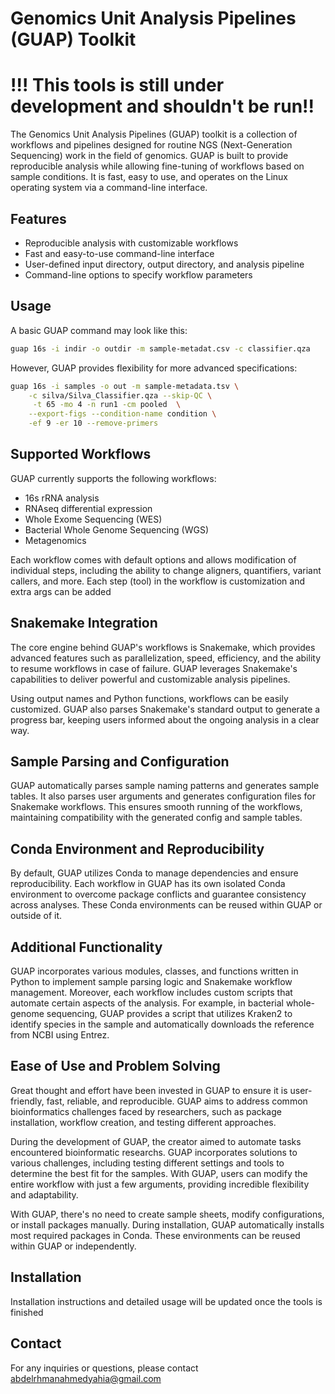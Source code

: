 # **Genomics Unit Analysis Pipelines (GUAP) Toolkit**
# **!!!** This tools is still under development and **shouldn't be run!!**

The Genomics Unit Analysis Pipelines (GUAP) toolkit is a collection of workflows and pipelines designed for routine NGS (Next-Generation Sequencing) work in the field of genomics. GUAP is built to provide reproducible analysis while allowing fine-tuning of workflows based on sample conditions. It is fast, easy to use, and operates on the Linux operating system via a command-line interface.

## **Features**

- Reproducible analysis with customizable workflows
- Fast and easy-to-use command-line interface
- User-defined input directory, output directory, and analysis pipeline
- Command-line options to specify workflow parameters

## **Usage**

A basic GUAP command may look like this:

```bash
guap 16s -i indir -o outdir -m sample-metadat.csv -c classifier.qza
```

However, GUAP provides flexibility for more advanced specifications:

```bash
guap 16s -i samples -o out -m sample-metadata.tsv \
	-c silva/Silva_Classifier.qza --skip-QC \
	 -t 65 -mo 4 -n run1 -cm pooled  \
	--export-figs --condition-name condition \
	-ef 9 -er 10 --remove-primers
```

## **Supported Workflows**

GUAP currently supports the following workflows:

- 16s rRNA analysis
- RNAseq differential expression
- Whole Exome Sequencing (WES)
- Bacterial Whole Genome Sequencing (WGS)
- Metagenomics

Each workflow comes with default options and allows modification of individual steps, including the ability to change aligners, quantifiers, variant callers, and more. Each step (tool) in the workflow is customization and extra args can be added

## **Snakemake Integration**

The core engine behind GUAP's workflows is Snakemake, which provides advanced features such as parallelization, speed, efficiency, and the ability to resume workflows in case of failure. GUAP leverages Snakemake's capabilities to deliver powerful and customizable analysis pipelines.

Using output names and Python functions, workflows can be easily customized. GUAP also parses Snakemake's standard output to generate a progress bar, keeping users informed about the ongoing analysis in a clear way.

## **Sample Parsing and Configuration**

GUAP automatically parses sample naming patterns and generates sample tables. It also parses user arguments and generates configuration files for Snakemake workflows. This ensures smooth running of the workflows, maintaining compatibility with the generated config and sample tables.

## **Conda Environment and Reproducibility**

By default, GUAP utilizes Conda to manage dependencies and ensure reproducibility. Each workflow in GUAP has its own isolated Conda environment to overcome package conflicts and guarantee consistency across analyses. These Conda environments can be reused within GUAP or outside of it.

## **Additional Functionality**

GUAP incorporates various modules, classes, and functions written in Python to implement sample parsing logic and Snakemake workflow management. Moreover, each workflow includes custom scripts that automate certain aspects of the analysis. For example, in bacterial whole-genome sequencing, GUAP provides a script that utilizes Kraken2 to identify species in the sample and automatically downloads the reference from NCBI using Entrez.

## **Ease of Use and Problem Solving**

Great thought and effort have been invested in GUAP to ensure it is user-friendly, fast, reliable, and reproducible. GUAP aims to address common bioinformatics challenges faced by researchers, such as package installation, workflow creation, and testing different approaches.

During the development of GUAP, the creator aimed to automate tasks encountered bioinformatic researchs. GUAP incorporates solutions to various challenges, including testing different settings and tools to determine the best fit for the samples. With GUAP, users can modify the entire workflow with just a few arguments, providing incredible flexibility and adaptability.

With GUAP, there's no need to create sample sheets, modify configurations, or install packages manually. During installation, GUAP automatically installs most required packages in Conda. These environments can be reused within GUAP or independently.

## **Installation**

Installation instructions and detailed usage will be updated once the tools is finished

## **Contact**

For any inquiries or questions, please contact abdelrhmanahmedyahia@gmail.com

